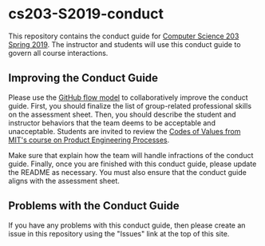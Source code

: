 # cs203-S2019-conduct

This repository contains the conduct guide for [Computer Science 203 Spring
2019](https://www.gregorykapfhammer.com/teaching/cs203S2019/). The instructor
and students will use this conduct guide to govern all course interactions.

## Improving the Conduct Guide

Please use the [GitHub flow
model](https://help.github.com/articles/github-flow/) to collaboratively improve
the conduct guide. First, you should finalize the list of group-related
professional skills on the assessment sheet. Then, you should describe the
student and instructor behaviors that the team deems to be acceptable and
unacceptable. Students are invited to review the [Codes of Values from MIT's
course on Product Engineering
Processes](http://web.mit.edu/2.009/www/codeOfEthics/codeOfEthics.html).

Make sure that explain how the team will handle infractions of the conduct
guide. Finally, once you are finished with this conduct guide, please update the
README as necessary. You must also ensure that the conduct guide aligns with the
assessment sheet.

## Problems with the Conduct Guide

If you have any problems with this conduct guide, then please create an issue
in this repository using the "Issues" link at the top of this site.

